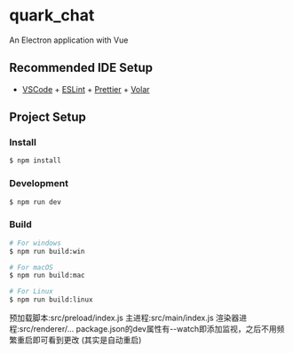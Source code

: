 # quark_chat

An Electron application with Vue

## Recommended IDE Setup

- [VSCode](https://code.visualstudio.com/) + [ESLint](https://marketplace.visualstudio.com/items?itemName=dbaeumer.vscode-eslint) + [Prettier](https://marketplace.visualstudio.com/items?itemName=esbenp.prettier-vscode) + [Volar](https://marketplace.visualstudio.com/items?itemName=Vue.volar)

## Project Setup

### Install

```bash
$ npm install
```

### Development

```bash
$ npm run dev
```

### Build

```bash
# For windows
$ npm run build:win

# For macOS
$ npm run build:mac

# For Linux
$ npm run build:linux
```

预加载脚本:src/preload/index.js
主进程:src/main/index.js
渲染器进程:src/renderer/...
package.json的dev属性有--watch即添加监视，之后不用频繁重启即可看到更改
(其实是自动重启)